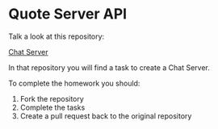 # Quote Server API

Talk a look at this repository:

[Chat Server](https://github.com/CodeYourFuture/node-challenge-chat-server)

In that repository you will find a task to create a Chat Server.

To complete the homework you should:

1. Fork the repository
2. Complete the tasks
3. Create a pull request back to the original repository
